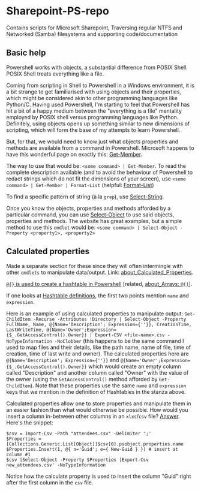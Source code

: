 # Sharepoint-PS-repo
Contains scripts for Microsoft Sharepoint, Traversing regular NTFS and Networked (Samba) filesystems and supporting code/documentation

## Basic help

Powershell works with objects, a substantial difference from POSIX Shell. POSIX Shell treats everything like a file.

Coming from scripting in Shell to Powershell in a Windows environment, it is a bit strange to get familiarised with using objects and their properties, which might be considered akin to other programming languages like Python/C. Having used Powershell, I'm starting to feel that Powershell has hit a bit of a happy medium between the "everything is a file" mentality employed by POSIX shell versus programming languages like Python. Definitely, using objects opens up something similar to new dimensions of scripting, which will form the base of my attempts to learn Powershell.

But, for that, we would need to know just what objects properties and methods are available from a command in Powershell. Microsoft happens to have this wonderful page on exactly this: [Get-Member](https://learn.microsoft.com/en-us/powershell/module/microsoft.powershell.utility/get-member).

The way to use that would be: `<some command> | Get-Member`. To read the complete description available (and to avoid the behaviour of Powershell to redact strings which do not fit the dimensions of your screen), use `<some command> | Get-Member | Format-List` (helpful: [Format-List](https://learn.microsoft.com/en-us/powershell/module/microsoft.powershell.utility/format-list))

To find a specific pattern of string (à la `grep`), use [Select-String](https://learn.microsoft.com/en-us/powershell/module/microsoft.powershell.utility/select-string).

Once you know the objects, properties and methods afforded by a particular command, you can use [Select-Object](https://learn.microsoft.com/en-gb/powershell/module/microsoft.powershell.utility/select-object) to use said objects, properties and methods. The website has great examples, but a simple method to use this `cmdlet` would be: `<some command> | Select-Object -Property <property1>, <property2>`

## Calculated properties

Made a separate section for these since they will often intermingle with other `cmdlets` to manipulate data/output. Link: [about_Calculated_Properties](https://learn.microsoft.com/en-gb/powershell/module/microsoft.powershell.core/about/about_calculated_properties).

[`@{}` is used to create a hashtable in Powershell](https://learn.microsoft.com/en-us/powershell/module/microsoft.powershell.core/about/about_hash_tables) [related, [about_Arrays: `@()`](https://learn.microsoft.com/en-us/powershell/module/microsoft.powershell.core/about/about_arrays)].

If one looks at [Hashtable definitions](https://learn.microsoft.com/en-gb/powershell/module/microsoft.powershell.core/about/about_calculated_properties#hashtable-key-definitions), the first two points mention `name` and `expression`.

Here is an example of using calculated properties to manipulate output: `Get-ChildItem -Recurse -Attributes !Directory | Select-Object -Property FullName, Name, @{Name='Description'; Expression={''}}, CreationTime, LastWriteTime, @{Name='Owner';Expression={$_.GetAccessControl().Owner}} | Export-CSV <file-name>.csv -NoTypeInformation -NoClobber` (this happens to be the same command I used to map files and their details, like the path name, name of file, time of creation, time of last write and owner). The calculated properties here are `@{Name='Description'; Expression={''}}` and `@{Name='Owner';Expression={$_.GetAccessControl().Owner}}` which would create an empty column called "Description" and another column called "Owner" with the value of the owner (using the `GetAccessControl()` method afforded by `Get-ChildItem`). Note that these properties use the same `name` and `expression` keys that we mention in the definition of Hashtables in the stanza above.

Calculated properties allow one to store properties and manipulate them in an easier fashion than what would otherwise be possible. How would you insert a column in-between other columns in an `xlxs`/`csv` file? [Answer](https://stackoverflow.com/a/73948009). Here's the snippet:
```
$csv = Import-Csv -Path "attendees.csv" -Delimiter ';' 
$Properties = [Collections.Generic.List[Object]]$csv[0].psobject.properties.name
$Properties.Insert(1, @{ n='Guid'; e={ New-Guid } }) # insert at column #1
$csv |Select-Object -Property $Properties |Export-Csv new_attendees.csv' -NoTypeInformation
```

Notice how the calculate property is used to insert the column "Guid" right after the first column in the `csv` file.
